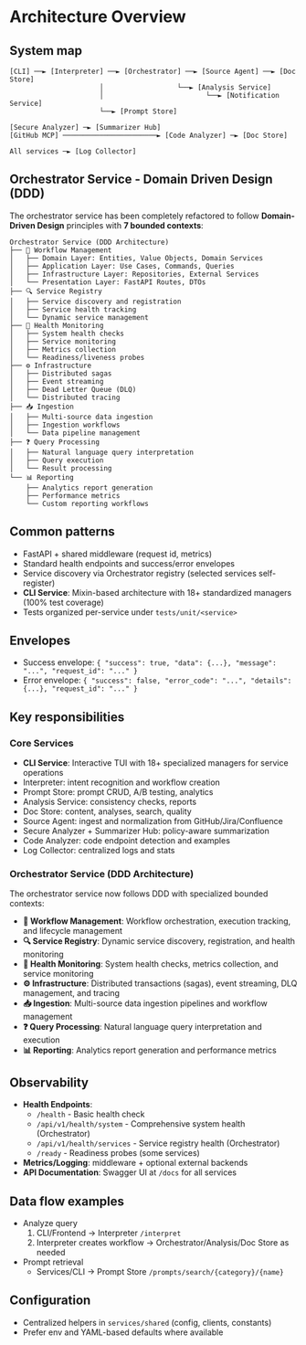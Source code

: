 # Architecture Overview

## System map
```
[CLI] ──► [Interpreter] ──► [Orchestrator] ──► [Source Agent] ──► [Doc Store]
                      │                  └──► [Analysis Service]
                      │                         └──► [Notification Service]
                      └──► [Prompt Store]

[Secure Analyzer] ─► [Summarizer Hub]
[GitHub MCP] ───────────────────────► [Code Analyzer] ─► [Doc Store]

All services ─► [Log Collector]
```

## Orchestrator Service - Domain Driven Design (DDD)

The orchestrator service has been completely refactored to follow **Domain-Driven Design** principles with **7 bounded contexts**:

```
Orchestrator Service (DDD Architecture)
├── 🎯 Workflow Management
│   ├── Domain Layer: Entities, Value Objects, Domain Services
│   ├── Application Layer: Use Cases, Commands, Queries
│   ├── Infrastructure Layer: Repositories, External Services
│   └── Presentation Layer: FastAPI Routes, DTOs
├── 🔍 Service Registry
│   ├── Service discovery and registration
│   ├── Service health tracking
│   └── Dynamic service management
├── 🏥 Health Monitoring
│   ├── System health checks
│   ├── Service monitoring
│   ├── Metrics collection
│   └── Readiness/liveness probes
├── ⚙️ Infrastructure
│   ├── Distributed sagas
│   ├── Event streaming
│   ├── Dead Letter Queue (DLQ)
│   └── Distributed tracing
├── 📥 Ingestion
│   ├── Multi-source data ingestion
│   ├── Ingestion workflows
│   └── Data pipeline management
├── ❓ Query Processing
│   ├── Natural language query interpretation
│   ├── Query execution
│   └── Result processing
└── 📊 Reporting
    ├── Analytics report generation
    ├── Performance metrics
    └── Custom reporting workflows
```

## Common patterns
- FastAPI + shared middleware (request id, metrics)
- Standard health endpoints and success/error envelopes
- Service discovery via Orchestrator registry (selected services self-register)
- **CLI Service**: Mixin-based architecture with 18+ standardized managers (100% test coverage)
- Tests organized per-service under `tests/unit/<service>`

## Envelopes
- Success envelope: `{ "success": true, "data": {...}, "message": "...", "request_id": "..." }`
- Error envelope: `{ "success": false, "error_code": "...", "details": {...}, "request_id": "..." }`

## Key responsibilities

### Core Services
- **CLI Service**: Interactive TUI with 18+ specialized managers for service operations
- Interpreter: intent recognition and workflow creation
- Prompt Store: prompt CRUD, A/B testing, analytics
- Analysis Service: consistency checks, reports
- Doc Store: content, analyses, search, quality
- Source Agent: ingest and normalization from GitHub/Jira/Confluence
- Secure Analyzer + Summarizer Hub: policy-aware summarization
- Code Analyzer: code endpoint detection and examples
- Log Collector: centralized logs and stats

### Orchestrator Service (DDD Architecture)
The orchestrator service now follows DDD with specialized bounded contexts:

- **🎯 Workflow Management**: Workflow orchestration, execution tracking, and lifecycle management
- **🔍 Service Registry**: Dynamic service discovery, registration, and health monitoring
- **🏥 Health Monitoring**: System health checks, metrics collection, and service monitoring
- **⚙️ Infrastructure**: Distributed transactions (sagas), event streaming, DLQ management, and tracing
- **📥 Ingestion**: Multi-source data ingestion pipelines and workflow management
- **❓ Query Processing**: Natural language query interpretation and execution
- **📊 Reporting**: Analytics report generation and performance metrics

## Observability
- **Health Endpoints**:
  - `/health` - Basic health check
  - `/api/v1/health/system` - Comprehensive system health (Orchestrator)
  - `/api/v1/health/services` - Service registry health (Orchestrator)
  - `/ready` - Readiness probes (some services)
- **Metrics/Logging**: middleware + optional external backends
- **API Documentation**: Swagger UI at `/docs` for all services

## Data flow examples
- Analyze query
  1) CLI/Frontend → Interpreter `/interpret`
  2) Interpreter creates workflow → Orchestrator/Analysis/Doc Store as needed
- Prompt retrieval
  - Services/CLI → Prompt Store `/prompts/search/{category}/{name}`

## Configuration
- Centralized helpers in `services/shared` (config, clients, constants)
- Prefer env and YAML-based defaults where available
